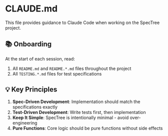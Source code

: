 # CLAUDE.md

This file provides guidance to Claude Code when working on the SpecTree project.

## 📚 Onboarding

At the start of each session, read:
1. All `README.md` and `README.*.md` files throughout the project
2. All `TESTING.*.md` files for test specifications

## 💡 Key Principles

1. **Spec-Driven Development**: Implementation should match the specifications exactly
2. **Test-Driven Development**: Write tests first, then implementation
3. **Keep It Simple**: SpecTree is intentionally minimal - avoid over-engineering
4. **Pure Functions**: Core logic should be pure functions without side effects